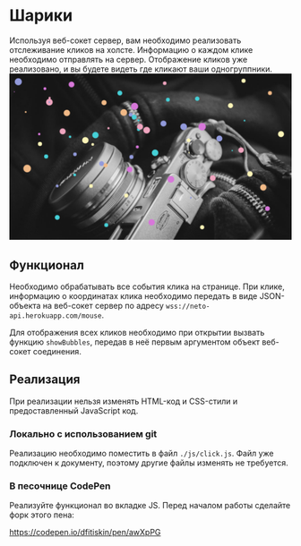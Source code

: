 Шарики
===

Используя веб-сокет сервер, вам необходимо реализовать отслеживание кликов на холсте. Информацию о каждом клике необходимо отправлять на сервер. Отображение кликов уже реализовано, и вы будете видеть где кликают ваши одногруппники.
![Шарики](./res/preview.png)

## Функционал

Необходимо обрабатывать все события клика на странице. При клике, информацию о координатах клика необходимо передать в виде JSON-объекта на веб-сокет сервер по адресу `wss://neto-api.herokuapp.com/mouse`.

Для отображения всех кликов необходимо при открытии вызвать функцию `showBubbles`, передав в неё первым аргументом объект веб-сокет соединения.

## Реализация

При реализации нельзя изменять HTML-код и CSS-стили и предоставленный JavaScript код.

### Локально с использованием git

Реализацию необходимо поместить в файл `./js/click.js`. Файл уже подключен к документу, поэтому другие файлы изменять не требуется.

### В песочнице CodePen

Реализуйте функционал во вкладке JS. Перед началом работы сделайте форк этого пена:

https://codepen.io/dfitiskin/pen/awXpPG

